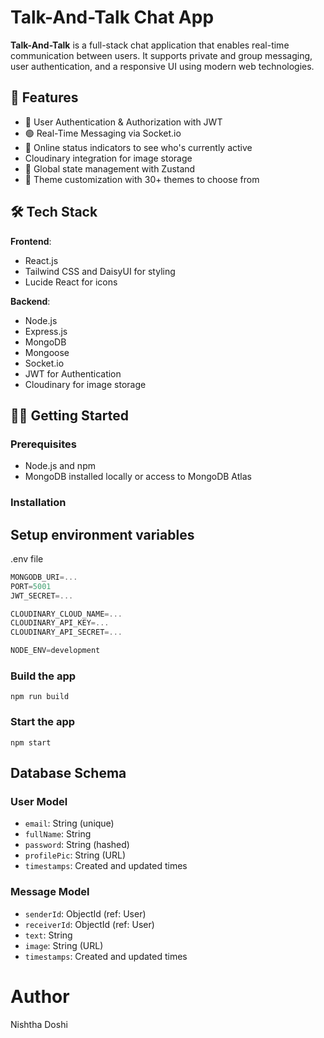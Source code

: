 # Talk-And-Talk Chat App

**Talk-And-Talk** is a full-stack chat application that enables real-time communication between users. It supports private and group messaging, user authentication, and a responsive UI using modern web technologies.

## 🚀 Features

- 🔐 User Authentication & Authorization with JWT
- 🟢 Real-Time Messaging via Socket.io
- 🔁 Online status indicators to see who's currently active
- Cloudinary integration for image storage
- 🚀 Global state management with Zustand
- 🎨 Theme customization with 30+ themes to choose from

## 🛠️ Tech Stack

**Frontend**:  
- React.js
- Tailwind CSS and DaisyUI for styling
- Lucide React for icons

**Backend**:  

- Node.js  
- Express.js  
- MongoDB  
- Mongoose  
- Socket.io  
- JWT for Authentication
- Cloudinary for image storage


## 🧑‍💻 Getting Started

### Prerequisites

- Node.js and npm
- MongoDB installed locally or access to MongoDB Atlas

### Installation

## Setup environment variables 
.env file

```js
MONGODB_URI=...
PORT=5001
JWT_SECRET=...

CLOUDINARY_CLOUD_NAME=...
CLOUDINARY_API_KEY=...
CLOUDINARY_API_SECRET=...

NODE_ENV=development
```

### Build the app

```shell
npm run build
```

### Start the app

```shell
npm start
```

## Database Schema

### User Model
- `email`: String (unique)
- `fullName`: String
- `password`: String (hashed)
- `profilePic`: String (URL)
- `timestamps`: Created and updated times

### Message Model
- `senderId`: ObjectId (ref: User)
- `receiverId`: ObjectId (ref: User)
- `text`: String
- `image`: String (URL)
- `timestamps`: Created and updated times



# Author
Nishtha Doshi
